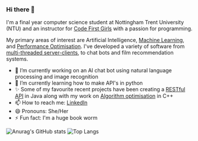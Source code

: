 ### Hi there 👋

I'm a final year computer science student at Nottingham Trent University (NTU) and an instructor for [Code First Girls](https://codefirstgirls.com/) with a passion for programming.

 My primary areas of interest are Artificial Intelligence, [Machine Learning](https://www.kaggle.com/code/jamievoce/predicting-developers-income), and [Performance Optimisation](https://github.com/EvelynVoce/Algorithmic-complexity-analysis-with-optimised-solutions). I've developed a variety of software from [multi-threaded server-clients](https://github.com/EvelynVoce/Concurrent-Client-Server-Model), to chat bots and film recommendation systems.  

- 🔭 I’m currently working on an AI chat bot using natural language processing and image recognition
- 🌱 I’m currently learning how to make API's in python
- ✨ Some of my favourite recent projects have been creating a [RESTful API](https://github.com/EvelynVoce/RestFull-messaging-service-API-) in Java along with my work on [Algorithm optimisation](https://github.com/EvelynVoce/Algorithmic-complexity-analysis-with-optimised-solutions) in C++
- 📫 How to reach me: [LinkedIn](https://www.linkedin.com/in/evelyn-voce/)
- 😄 Pronouns: She/Her
- ⚡ Fun fact: I'm a huge book worm

<!--
**EvelynVoce/EvelynVoce** is a ✨ _special_ ✨ repository because its `README.md` (this file) appears on your GitHub profile.

Here are some ideas to get you started:

- 🔭 I’m currently working on ...
- 🌱 I’m currently learning ...
- 👯 I’m looking to collaborate on ...
- 🤔 I’m looking for help with ...
- 💬 Ask me about ...
- 📫 How to reach me: ...
- 😄 Pronouns: ...
- ⚡ Fun fact: ...
-->

![Anurag's GitHub stats](https://github-readme-stats.vercel.app/api?username=EvelynVoce&show_icons=true&include_all_commits=true&count_private=true&theme=radical&line_height=27)
![Top Langs](https://github-readme-stats.vercel.app/api/top-langs/?username=EvelynVoce&theme=radical)

